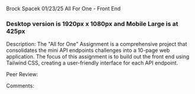 Brock Spacek
01/23/25
All For One - Front End

### Desktop version is 1920px x 1080px and Mobile Large is at 425px
Description: The "All for One" Assignment is a comprehensive project that consolidates the mini API endpoints challenges into a 10-page web application. The focus of this assignment is to build out the front end using Tailwind CSS, creating a user-friendly interface for each API endpoint.

Peer Review:

Comments: 
